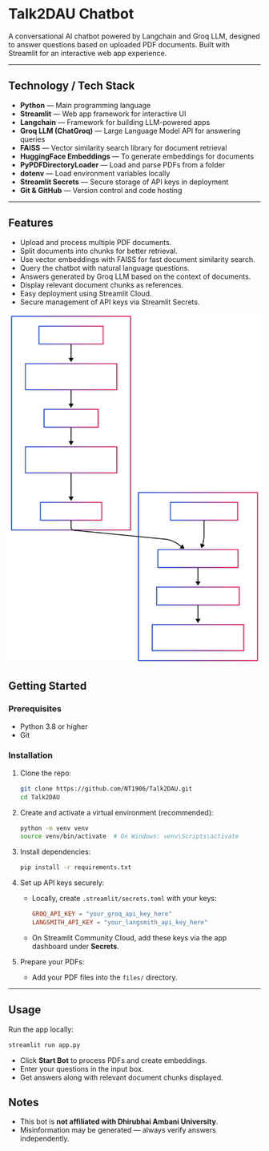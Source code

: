 
# Talk2DAU Chatbot

A conversational AI chatbot powered by Langchain and Groq LLM, designed to answer questions based on uploaded PDF documents. Built with Streamlit for an interactive web app experience.

---

## Technology / Tech Stack

- **Python** — Main programming language  
- **Streamlit** — Web app framework for interactive UI  
- **Langchain** — Framework for building LLM-powered apps  
- **Groq LLM (ChatGroq)** — Large Language Model API for answering queries  
- **FAISS** — Vector similarity search library for document retrieval  
- **HuggingFace Embeddings** — To generate embeddings for documents  
- **PyPDFDirectoryLoader** — Load and parse PDFs from a folder  
- **dotenv** — Load environment variables locally  
- **Streamlit Secrets** — Secure storage of API keys in deployment  
- **Git & GitHub** — Version control and code hosting  

---

## Features

- Upload and process multiple PDF documents.
- Split documents into chunks for better retrieval.
- Use vector embeddings with FAISS for fast document similarity search.
- Query the chatbot with natural language questions.
- Answers generated by Groq LLM based on the context of documents.
- Display relevant document chunks as references.
- Easy deployment using Streamlit Cloud.
- Secure management of API keys via Streamlit Secrets.

![Talk2DAU Architecture](./assets/flow.svg)


## Getting Started

### Prerequisites

- Python 3.8 or higher
- Git

### Installation

1. Clone the repo:

   ```bash
   git clone https://github.com/NT1906/Talk2DAU.git
   cd Talk2DAU
   ```

2. Create and activate a virtual environment (recommended):

   ```bash
   python -m venv venv
   source venv/bin/activate  # On Windows: venv\Scripts\activate
   ```

3. Install dependencies:

   ```bash
   pip install -r requirements.txt
   ```

4. Set up API keys securely:

   - Locally, create `.streamlit/secrets.toml` with your keys:

     ```toml
     GROQ_API_KEY = "your_groq_api_key_here"
     LANGSMITH_API_KEY = "your_langsmith_api_key_here"
     ```

   - On Streamlit Community Cloud, add these keys via the app dashboard under **Secrets**.

5. Prepare your PDFs:

   - Add your PDF files into the `files/` directory.

---

## Usage

Run the app locally:

```bash
streamlit run app.py
```

- Click **Start Bot** to process PDFs and create embeddings.
- Enter your questions in the input box.
- Get answers along with relevant document chunks displayed.



## Notes

- This bot is **not affiliated with Dhirubhai Ambani University**.
- Misinformation may be generated — always verify answers independently.

